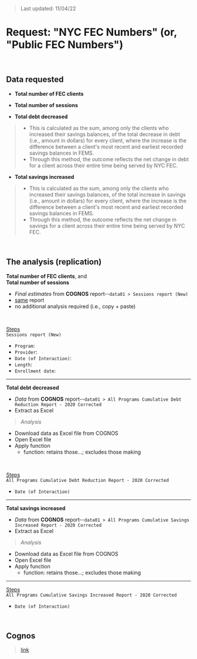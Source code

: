 > Last updated: 11/04/22

# Request: "NYC FEC Numbers" (or, "Public FEC Numbers")

<br>

## Data requested

- **Total number of FEC clients**
>

- **Total number of sessions**
>

- **Total debt decreased**
> - This is calculated as the sum, among only the clients who increased their savings balances, of the total decrease in debt (i.e., amount in dollars) for every client, where the increase is the difference between a client's most recent and earliest recorded savings balances in FEMS.
> - Through this method, the outcome reflects the net change in debt for a client across their entire time being served by NYC FEC.

- **Total savings increased**
> - This is calculated as the sum, among only the clients who increased their savings balances, of the total increase in savings (i.e., amount in dollars) for every client, where the increase is the difference between a client's most recent and earliest recorded savings balances in FEMS.
> - Through this method, the outcome reflects the net change in savings for a client across their entire time being served by NYC FEC.

<br>

## The analysis (replication)

**Total number of FEC clients**, and   
**Total number of sessions**
  - *Final estimates* from **COGNOS** report--`data01 > Sessions report (New)`
  - <ins>same</ins> report  
  - no additional analysis required (i.e., copy + paste)

<br>  

<ins>Steps</ins>  
`Sessions report (New)`  
- `Program`:
- `Provider`:
- `Date (of Interaction)`:
- `Length`: 
- `Enrollment date`:  

<hr>

**Total debt decreased**
  - *Data* from **COGNOS** report--`data01 > All Programs Cumulative Debt Reduction Report - 2020 Corrected`
  - Extract as Excel

> *Analysis*   
  - Download data as Excel file from COGNOS  
  - Open Excel file  
  - Apply function    
    - function: retains those...; excludes those making

<br>

<ins>Steps</ins>  
`All Programs Cumulative Debt Reduction Report - 2020 Corrected`    
- `Date (of Interaction)`   

<hr>

**Total savings increased**
  - *Data* from **COGNOS** report--`data01 > All Programs Cumulative Savings Increased Report - 2020 Corrected`
  - Extract as Excel

> *Analysis*  
  - Download data as Excel file from COGNOS
  - Open Excel file
  - Apply function
    - function: retains those...; excludes those making

<hr>

<ins>Steps</ins>  
`All Programs Cumulative Savings Increased Report - 2020 Corrected`    
- `Date (of Interaction)`    


<br>

## Cognos

> [link](http://mspwvw-dcacbi01.dca.nycnet/cognos11x/bi/)


